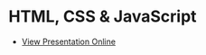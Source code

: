 # HTML, CSS & JavaScript
- [View Presentation Online](https://rawgit.com/TelerikAcademy/SchoolAcademy/master/2015-01-HTML-CSS-JavaScript/03.%20HTML%20Forms%20and%20Frames/slides/index.html)

